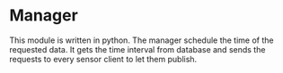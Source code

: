 # Manager

This module is written in python.
The manager schedule the time of the requested data.
It gets the time interval from database and sends the requests to every sensor client to let them publish.
